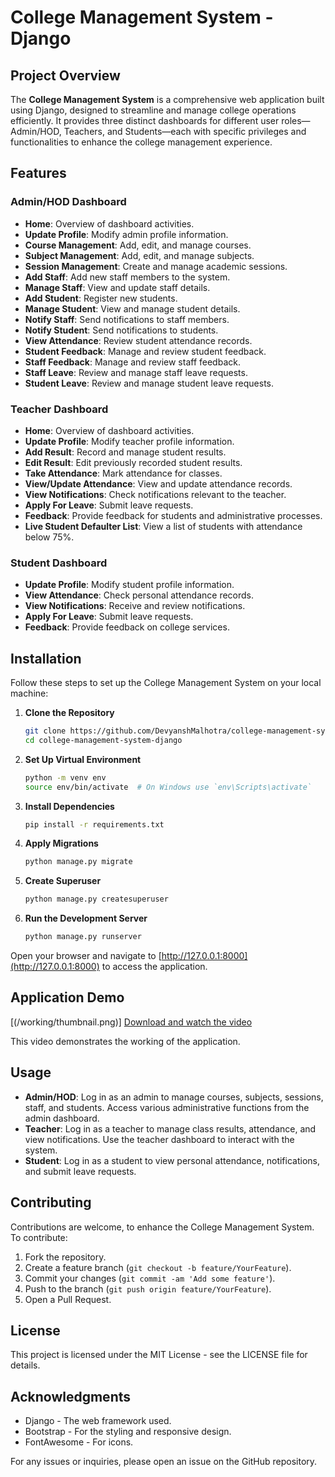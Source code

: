 # College Management System - Django

## Project Overview

The **College Management System** is a comprehensive web application built using Django, designed to streamline and manage college operations efficiently. It provides three distinct dashboards for different user roles—Admin/HOD, Teachers, and Students—each with specific privileges and functionalities to enhance the college management experience.

## Features

### Admin/HOD Dashboard
- **Home**: Overview of dashboard activities.
- **Update Profile**: Modify admin profile information.
- **Course Management**: Add, edit, and manage courses.
- **Subject Management**: Add, edit, and manage subjects.
- **Session Management**: Create and manage academic sessions.
- **Add Staff**: Add new staff members to the system.
- **Manage Staff**: View and update staff details.
- **Add Student**: Register new students.
- **Manage Student**: View and manage student details.
- **Notify Staff**: Send notifications to staff members.
- **Notify Student**: Send notifications to students.
- **View Attendance**: Review student attendance records.
- **Student Feedback**: Manage and review student feedback.
- **Staff Feedback**: Manage and review staff feedback.
- **Staff Leave**: Review and manage staff leave requests.
- **Student Leave**: Review and manage student leave requests.

### Teacher Dashboard
- **Home**: Overview of dashboard activities.
- **Update Profile**: Modify teacher profile information.
- **Add Result**: Record and manage student results.
- **Edit Result**: Edit previously recorded student results.
- **Take Attendance**: Mark attendance for classes.
- **View/Update Attendance**: View and update attendance records.
- **View Notifications**: Check notifications relevant to the teacher.
- **Apply For Leave**: Submit leave requests.
- **Feedback**: Provide feedback for students and administrative processes.
- **Live Student Defaulter List**: View a list of students with attendance below 75%.

### Student Dashboard
- **Update Profile**: Modify student profile information.
- **View Attendance**: Check personal attendance records.
- **View Notifications**: Receive and review notifications.
- **Apply For Leave**: Submit leave requests.
- **Feedback**: Provide feedback on college services.

## Installation

Follow these steps to set up the College Management System on your local machine:

1. **Clone the Repository**

    ```bash
    git clone https://github.com/DevyanshMalhotra/college-management-system-django.git
    cd college-management-system-django
    ```

2. **Set Up Virtual Environment**

    ```bash
    python -m venv env
    source env/bin/activate  # On Windows use `env\Scripts\activate`
    ```

3. **Install Dependencies**

    ```bash
    pip install -r requirements.txt
    ```

4. **Apply Migrations**

    ```bash
    python manage.py migrate
    ```

5. **Create Superuser**

    ```bash
    python manage.py createsuperuser
    ```

6. **Run the Development Server**

    ```bash
    python manage.py runserver
    ```

Open your browser and navigate to [http://127.0.0.1:8000](http://127.0.0.1:8000) to access the application.

## Application Demo

[(/working/thumbnail.png)]
[Download and watch the video](/working/working.mp4)

This video demonstrates the working of the application.

## Usage

- **Admin/HOD**: Log in as an admin to manage courses, subjects, sessions, staff, and students. Access various administrative functions from the admin dashboard.
- **Teacher**: Log in as a teacher to manage class results, attendance, and view notifications. Use the teacher dashboard to interact with the system.
- **Student**: Log in as a student to view personal attendance, notifications, and submit leave requests.

## Contributing

Contributions are welcome, to enhance the College Management System. To contribute:

1. Fork the repository.
2. Create a feature branch (`git checkout -b feature/YourFeature`).
3. Commit your changes (`git commit -am 'Add some feature'`).
4. Push to the branch (`git push origin feature/YourFeature`).
5. Open a Pull Request.

## License

This project is licensed under the MIT License - see the LICENSE file for details.

## Acknowledgments

- Django - The web framework used.
- Bootstrap - For the styling and responsive design.
- FontAwesome - For icons.

For any issues or inquiries, please open an issue on the GitHub repository.
